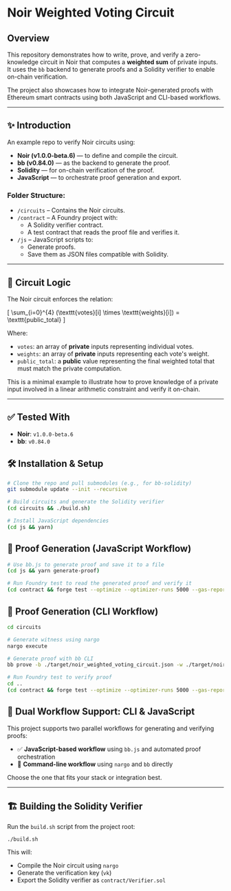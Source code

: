 # Noir Weighted Voting Circuit

## Overview

This repository demonstrates how to write, prove, and verify a zero-knowledge circuit in Noir that computes a **weighted sum** of private inputs.  
It uses the `bb` backend to generate proofs and a Solidity verifier to enable on-chain verification.

The project also showcases how to integrate Noir-generated proofs with Ethereum smart contracts using both JavaScript and CLI-based workflows.


---

## ✨ Introduction

An example repo to verify Noir circuits using:
- **Noir (v1.0.0-beta.6)** — to define and compile the circuit.
- **bb (v0.84.0)** — as the backend to generate the proof.
- **Solidity** — for on-chain verification of the proof.
- **JavaScript** — to orchestrate proof generation and export.

### Folder Structure:
- `/circuits` – Contains the Noir circuits.
- `/contract` – A Foundry project with:
  - A Solidity verifier contract.
  - A test contract that reads the proof file and verifies it.
- `/js` – JavaScript scripts to:
  - Generate proofs.
  - Save them as JSON files compatible with Solidity.

---

## 🧠 Circuit Logic

The Noir circuit enforces the relation:

\[
\sum_{i=0}^{4} (\texttt{votes}[i] \times \texttt{weights}[i]) = \texttt{public\_total}
\]

Where:
- `votes`: an array of **private** inputs representing individual votes.
- `weights`: an array of **private** inputs representing each vote's weight.
- `public_total`: a **public** value representing the final weighted total that must match the private computation.


This is a minimal example to illustrate how to prove knowledge of a private input involved in a linear arithmetic constraint and verify it on-chain.

---

## ✅ Tested With
- **Noir**: `v1.0.0-beta.6`
- **bb**: `v0.84.0`

## 🛠 Installation & Setup

```bash
# Clone the repo and pull submodules (e.g., for bb-solidity)
git submodule update --init --recursive

# Build circuits and generate the Solidity verifier
(cd circuits && ./build.sh)

# Install JavaScript dependencies
(cd js && yarn)
``` 

## 🧪 Proof Generation (JavaScript Workflow)

```bash
# Use bb.js to generate proof and save it to a file
(cd js && yarn generate-proof)

# Run Foundry test to read the generated proof and verify it
(cd contract && forge test --optimize --optimizer-runs 5000 --gas-report -vvv)
```
## 🔧 Proof Generation (CLI Workflow)

```bash
cd circuits

# Generate witness using nargo
nargo execute

# Generate proof with bb CLI
bb prove -b ./target/noir_weighted_voting_circuit.json -w ./target/noir_weighted_voting_circuit.gz -o ./target --oracle_hash keccak

# Run Foundry test to verify proof
cd ..
(cd contract && forge test --optimize --optimizer-runs 5000 --gas-report -vvv)
```

## 🔁 Dual Workflow Support: CLI & JavaScript

This project supports two parallel workflows for generating and verifying proofs:

- ✅ **JavaScript-based workflow** using `bb.js` and automated proof orchestration
- 🔧 **Command-line workflow** using `nargo` and `bb` directly

Choose the one that fits your stack or integration best.

---

## 🏗️ Building the Solidity Verifier

Run the `build.sh` script from the project root:

```bash
./build.sh
```
This will:
- Compile the Noir circuit using `nargo`
- Generate the verification key (`vk`)
- Export the Solidity verifier as `contract/Verifier.sol`





